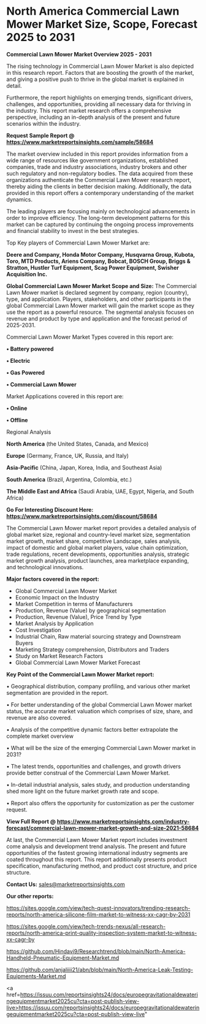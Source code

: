# North America Commercial Lawn Mower Market Size, Scope, Forecast 2025 to 2031

<Strong> Commercial Lawn Mower Market Overview 2025 - 2031</strong>

The rising technology in Commercial Lawn Mower Market is also depicted in this research report. Factors that are boosting the growth of the market, and giving a positive push to thrive in the global market is explained in detail.

Furthermore, the report highlights on emerging trends, significant drivers, challenges, and opportunities, providing all necessary data for thriving in the industry. This report market research offers a comprehensive perspective, including an in-depth analysis of the present and future scenarios within the industry.

<strong>Request Sample Report @ <a href=https://www.marketreportsinsights.com/sample/58684>https://www.marketreportsinsights.com/sample/58684</a></strong>

The market overview included in this report provides information from a wide range of resources like government organizations, established companies, trade and industry associations, industry brokers and other such regulatory and non-regulatory bodies. The data acquired from these organizations authenticate the Commercial Lawn Mower research report, thereby aiding the clients in better decision making. Additionally, the data provided in this report offers a contemporary understanding of the market dynamics.

The leading players are focusing mainly on technological advancements in order to improve efficiency. The long-term development patterns for this market can be captured by continuing the ongoing process improvements and financial stability to invest in the best strategies.

Top Key players of Commercial Lawn Mower Market are:

<strong>Deere and Company, Honda Motor Company, Husqvarna Group, Kubota, Toro, MTD Products, Ariens Company, Bobcat, BOSCH Group, Briggs & Stratton, Hustler Turf Equipment, Scag Power Equipment, Swisher Acquisition Inc.</strong>

<strong><b>Global Commercial Lawn Mower Market Scope and Size:</b></strong>
The Commercial Lawn Mower market is declared segment by company, region (country), type, and application. Players, stakeholders, and other participants in the global Commercial Lawn Mower market will gain the market scope as they use the report as a powerful resource. The segmental analysis focuses on revenue and product by type and application and the forecast period of 2025-2031.

Commercial Lawn Mower Market Types covered in this report are:

<strong>• Battery powered

• Electric

• Gas Powered

• Commercial Lawn Mower</strong>

Market Applications covered in this report are:

<strong>• Online

• Offline</strong> 

Regional Analysis

<strong>North America</strong> (the United States, Canada, and Mexico)

<strong>Europe</strong> (Germany, France, UK, Russia, and Italy)

<strong>Asia-Pacific</strong> (China, Japan, Korea, India, and Southeast Asia)

<strong>South America</strong> (Brazil, Argentina, Colombia, etc.)

<strong>The Middle East and Africa</strong> (Saudi Arabia, UAE, Egypt, Nigeria, and South Africa)

<strong>Go For Interesting Discount Here: <a href=https://www.marketreportsinsights.com/discount/58684>https://www.marketreportsinsights.com/discount/58684</a></strong>

The Commercial Lawn Mower market report provides a detailed analysis of global market size, regional and country-level market size, segmentation market growth, market share, competitive Landscape, sales analysis, impact of domestic and global market players, value chain optimization, trade regulations, recent developments, opportunities analysis, strategic market growth analysis, product launches, area marketplace expanding, and technological innovations.

<strong><b>Major factors covered in the report:</b></strong>
<ul>
  <li>Global Commercial Lawn Mower Market </li>
  <li>Economic Impact on the Industry</li>
  <li>Market Competition in terms of Manufacturers</li>
  <li>Production, Revenue (Value) by geographical segmentation</li>
  <li>Production, Revenue (Value), Price Trend by Type</li>
  <li>Market Analysis by Application</li>
  <li>Cost Investigation</li>
  <li>Industrial Chain, Raw material sourcing strategy and Downstream Buyers</li>
  <li>Marketing Strategy comprehension, Distributors and Traders</li>
  <li>Study on Market Research Factors</li>
  <li>Global Commercial Lawn Mower Market Forecast</li>
</ul>

<strong><b>Key Point of the Commercial Lawn Mower Market report:</b></strong>

• Geographical distribution, company profiling, and various other market segmentation are provided in the report.

• For better understanding of the global Commercial Lawn Mower market status, the accurate market valuation which comprises of size, share, and revenue are also covered.

• Analysis of the competitive dynamic factors better extrapolate the complete market overview

• What will be the size of the emerging Commercial Lawn Mower market in 2031?

• The latest trends, opportunities and challenges, and growth drivers provide better construal of the Commercial Lawn Mower Market.

• In-detail industrial analysis, sales study, and production understanding shed more light on the future market growth rate and scope.

• Report also offers the opportunity for customization as per the customer request.

<strong><b>View Full Report @ <a href=https://www.marketreportsinsights.com/industry-forecast/commercial-lawn-mower-market-growth-and-size-2021-58684>https://www.marketreportsinsights.com/industry-forecast/commercial-lawn-mower-market-growth-and-size-2021-58684</a></b></strong>


At last, the Commercial Lawn Mower Market report includes investment come analysis and development trend analysis. The present and future opportunities of the fastest growing international industry segments are coated throughout this report. This report additionally presents product specification, manufacturing method, and product cost structure, and price structure.

<strong>Contact Us:</strong>
sales@marketreportsinsights.com

<strong>Our other reports:</strong>

<a href=https://sites.google.com/view/tech-quest-innovators/trending-research-reports/north-america-silicone-film-market-to-witness-xx-cagr-by-2031>https://sites.google.com/view/tech-quest-innovators/trending-research-reports/north-america-silicone-film-market-to-witness-xx-cagr-by-2031</a>

<a href=https://sites.google.com/view/tech-trends-nexus/all-research-reports/north-america-print-quality-inspection-system-market-to-witness-xx-cagr-by>https://sites.google.com/view/tech-trends-nexus/all-research-reports/north-america-print-quality-inspection-system-market-to-witness-xx-cagr-by</a>

<a href=https://github.com/Hindavi9/Researchtrend/blob/main/North-America-Handheld-Pneumatic-Equipment-Market.md>https://github.com/Hindavi9/Researchtrend/blob/main/North-America-Handheld-Pneumatic-Equipment-Market.md</a>

<a href=https://github.com/anjaliiii21/abn/blob/main/North-America-Leak-Testing-Equipments-Market.md>https://github.com/anjaliiii21/abn/blob/main/North-America-Leak-Testing-Equipments-Market.md</a>

<a href=https://issuu.com/reportsinsights24/docs/europegravitationaldewateringequipmentmarket2025cu?cta=post-publish-view-live>https://issuu.com/reportsinsights24/docs/europegravitationaldewateringequipmentmarket2025cu?cta=post-publish-view-live</a>"
